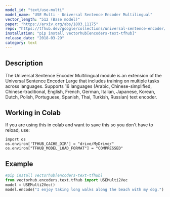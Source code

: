 ```yaml
---
model_id: "text/use-multi"
model_name: "USE Multi - Universal Sentence Encoder Multilingual"
vector_length: "512 (Base model)"
paper: "https://arxiv.org/abs/1803.11175" 
repo: "https://tfhub.dev/google/collections/universal-sentence-encoder/1"
installation: "pip install vectorhub[encoders-text-tfhub]"
release_date: "2018-03-29"
category: text
---
```


## Description

The Universal Sentence Encoder Multilingual module is an extension of the Universal Sentence Encoder Large that includes training on multiple tasks across languages. Supports 16 languages (Arabic, Chinese-simplified, Chinese-traditional, English, French, German, Italian, Japanese, Korean, Dutch, Polish, Portuguese, Spanish, Thai, Turkish, Russian) text encoder.

## Working in Colab

If you are using this in colab and want to save this so you don't have to reload, use: 

```
import os 
os.environ['TFHUB_CACHE_DIR'] = "drive/MyDrive/"
os.environ["TFHUB_MODEL_LOAD_FORMAT"] = "COMPRESSED"
```

## Example

```python
#pip install vectorhub[encoders-text-tfhub]
from vectorhub.encoders.text.tfhub import USEMulti2Vec
model = USEMulti2Vec()
model.encode("I enjoy taking long walks along the beach with my dog.")
```
